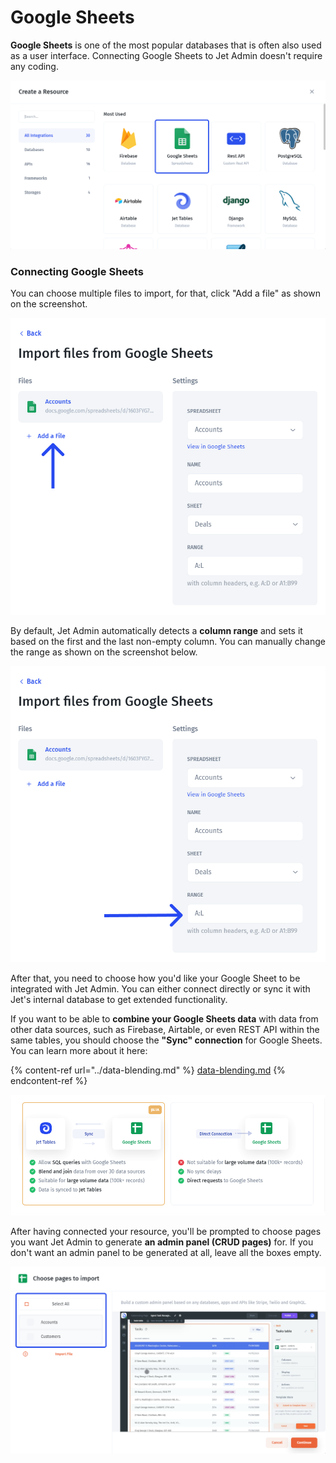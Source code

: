 # Google Sheets

**Google Sheets** is one of the most popular databases that is often also used as a user interface. Connecting Google Sheets to Jet Admin doesn't require any coding.&#x20;

![](../../.gitbook/assets/dtjfyt.png)

### Connecting Google Sheets

You can choose multiple files to import, for that, click "Add a file" as shown on the screenshot.

![](../../.gitbook/assets/kfmgyjt.png)

By default, Jet Admin automatically detects a **column range** and sets it based on the first and the last non-empty column. You can manually change the range as shown on the screenshot below.

![ ](../../.gitbook/assets/ndxctfby.png)

After that, you need to choose how you'd like your Google Sheet to be integrated with Jet Admin. You can either connect directly or sync it with Jet's internal database to get extended functionality.

If you want to be able to **combine your Google Sheets data** with data from other data sources, such as Firebase, Airtable, or even REST API within the same tables, you should choose the **"Sync" connection** for Google Sheets. You can learn more about it here:

{% content-ref url="../data-blending.md" %}
[data-blending.md](../data-blending.md)
{% endcontent-ref %}

![](../../.gitbook/assets/dtnxb-min.png)

After having connected your resource, you'll be prompted to choose pages you want Jet Admin to generate **an admin panel (CRUD pages)** for. If you don't want an admin panel to be generated at all, leave all the boxes empty.

![](../../.gitbook/assets/guvk.png)
